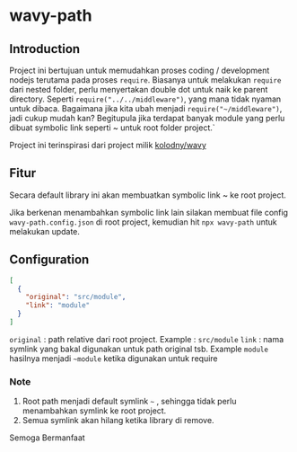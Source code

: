 # wavy-path

## Introduction

Project ini bertujuan untuk memudahkan proses coding / development nodejs terutama pada proses `require`. Biasanya untuk melakukan `require` dari nested folder, perlu menyertakan double dot untuk naik ke parent directory. 
Seperti `require("../../middleware")`, yang mana tidak nyaman untuk dibaca. Bagaimana jika kita ubah menjadi `require("~/middleware")`, jadi cukup mudah kan? Begitupula jika terdapat banyak module yang perlu dibuat symbolic link seperti ~ untuk root folder project.`

Project ini terinspirasi dari project milik [kolodny/wavy](https://github.com/kolodny/wavy)

## Fitur

Secara default library ini akan membuatkan symbolic link ~ ke root project.

Jika berkenan menambahkan symbolic link lain silakan membuat file config `wavy-path.config.json` di root project, kemudian hit `npx wavy-path` untuk melakukan update.

## Configuration

```json
[
  {
    "original": "src/module",
    "link": "module"
  }
]
```

`original` : path relative dari root project. Example : `src/module`
`link` : nama symlink yang bakal digunakan untuk path original tsb. Example `module` hasilnya menjadi `~module` ketika digunakan untuk require

### Note

1. Root path menjadi default symlink `~` , sehingga tidak perlu menambahkan symlink ke root project.
2. Semua symlink akan hilang ketika library di remove.

Semoga Bermanfaat
